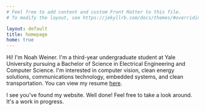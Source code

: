 ```yaml
---
# Feel free to add content and custom Front Matter to this file.
# To modify the layout, see https://jekyllrb.com/docs/themes/#overriding-theme-defaults

layout: default
title: homepage
home: true
---
```


<!--content-->
<meta name="google-site-verification" content="1BObNGeze1PhuETxV3AtyW_xrSm_-bJDkx8ZYoRQmQE" />
<p class="w-8/12 font-mono">
  Hi! I'm Noah Weiner. I'm a third-year undergraduate student at Yale University pursuing a Bachelor of Science in Electrical Engineering and Computer Science. I'm interested in computer vision, clean energy solutions, communications technology, embedded systems, and clean transportation. You can view my resume 
  <a href="https://drive.google.com/file/d/1S1kVd31-uaxMUWCOo_YeMfJLXhsWCFnv/view?usp=sharing">here</a>.
</p>
<p class="w-8/12 font-mono pt-4">
  I see you've found my website. Well done! Feel free to take a look around. It's a work in progress.
</p>


